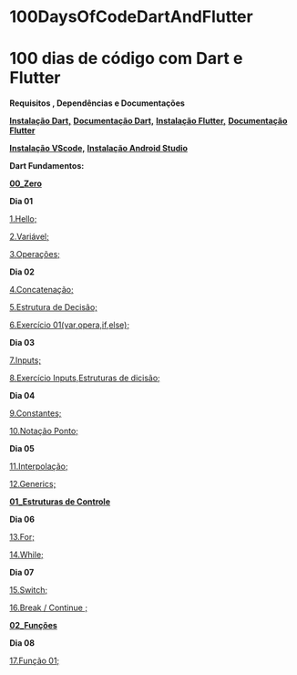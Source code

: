 # 100DaysOfCodeDartAndFlutter

# 100 dias de código com Dart e Flutter

**Requisitos , Dependências e Documentações**

[**Instalação Dart,**](https://dart.dev/get-dart)
[**Documentação Dart,**](https://dart.dev/guides)
[**Instalação Flutter,**](https://flutter.dev/docs/get-started/install)
[**Documentação Flutter**](https://flutter.dev/docs)

[**Instalação VScode,**](https://code.visualstudio.com/download)
[**Instalação Android Studio**](https://developer.android.com/studio?hl=pt-br)

**Dart Fundamentos:**

[**00_Zero**](https://github.com/ramonabreu-cdev/100DaysOfCodeDartAndFlutter/tree/master/01_FundamentosDart/00_Zero)


**Dia 01**

[1.Hello;](https://github.com/ramonabreu-cdev/100DaysOfCodeDartAndFlutter/blob/master/01_FundamentosDart/00_Zero/01_hello.dart)

[2.Variável;](https://github.com/ramonabreu-cdev/100DaysOfCodeDartAndFlutter/blob/master/01_FundamentosDart/00_Zero/02_variavel.dart)

[3.Operações;](https://github.com/ramonabreu-cdev/100DaysOfCodeDartAndFlutter/blob/master/01_FundamentosDart/00_Zero/03_operacoes.dart)

**Dia 02**

[4.Concatenação;](https://github.com/ramonabreu-cdev/100DaysOfCodeDartAndFlutter/blob/master/01_FundamentosDart/00_Zero/04_concatenacao.dart)

[5.Estrutura de Decisão;](https://github.com/ramonabreu-cdev/100DaysOfCodeDartAndFlutter/blob/master/01_FundamentosDart/00_Zero/05_estruDecisao.dart)

[6.Exercício 01(var,opera,if,else);](https://github.com/ramonabreu-cdev/100DaysOfCodeDartAndFlutter/blob/master/01_FundamentosDart/00_Zero/06_exercicio01.dart)

**Dia 03**

[7.Inputs;](https://github.com/ramonabreu-cdev/100DaysOfCodeDartAndFlutter/blob/master/01_FundamentosDart/00_Zero/07_input.dart)

[8.Exercício Inputs,Estruturas de dicisão;](https://github.com/ramonabreu-cdev/100DaysOfCodeDartAndFlutter/blob/master/01_FundamentosDart/00_Zero/08_inputEstruIfElse.dart)

**Dia 04**

[9.Constantes;](https://github.com/ramonabreu-cdev/100DaysOfCodeDartAndFlutter/blob/master/01_FundamentosDart/00_Zero/09_constantes01.dart)

[10.Notação Ponto;](https://github.com/ramonabreu-cdev/100DaysOfCodeDartAndFlutter/blob/master/01_FundamentosDart/00_Zero/10_notacaoPonto.dart)

**Dia 05**

[11.Interpolação;](https://github.com/ramonabreu-cdev/100DaysOfCodeDartAndFlutter/blob/master/01_FundamentosDart/00_Zero/11_interpolacao.dart)


[12.Generics;](https://github.com/ramonabreu-cdev/100DaysOfCodeDartAndFlutter/blob/master/01_FundamentosDart/00_Zero/12_generics.dart)

[**01_Estruturas de Controle**](https://github.com/ramonabreu-cdev/100DaysOfCodeDartAndFlutter/tree/master/01_FundamentosDart/01_EstruturasDeControle)


**Dia 06**

[13.For;](https://github.com/ramonabreu-cdev/100DaysOfCodeDartAndFlutter/blob/master/01_FundamentosDart/01_EstruturasDeControle/13_for01.dart)

[14.While;](https://github.com/ramonabreu-cdev/100DaysOfCodeDartAndFlutter/blob/master/01_FundamentosDart/01_EstruturasDeControle/14_while01.dart)

**Dia 07**

[15.Switch;](https://github.com/ramonabreu-cdev/100DaysOfCodeDartAndFlutter/blob/master/01_FundamentosDart/01_EstruturasDeControle/15_switch.dart)

[16.Break / Continue ;](https://github.com/ramonabreu-cdev/100DaysOfCodeDartAndFlutter/blob/master/01_FundamentosDart/01_EstruturasDeControle/16_breakContiue.dart)

[**02_Funções**](https://github.com/ramonabreu-cdev/100DaysOfCodeDartAndFlutter/tree/master/01_FundamentosDart/02_fun%C3%A7%C3%B5es)

**Dia 08**

[17.Função 01;](https://github.com/ramonabreu-cdev/100DaysOfCodeDartAndFlutter/tree/master/01_FundamentosDart/02_fun%C3%A7%C3%B5es)



